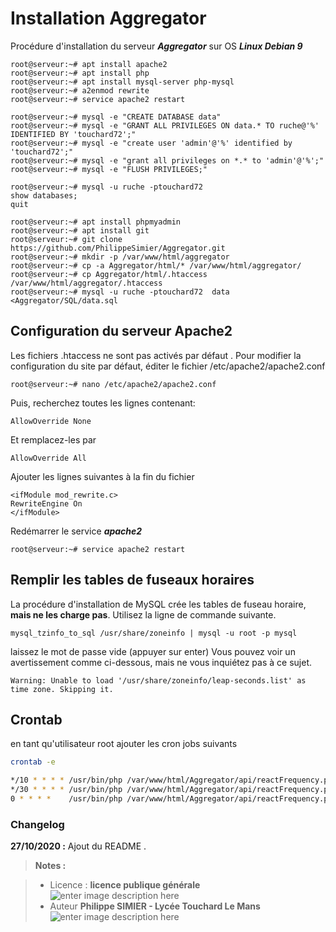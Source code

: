 ﻿# Installation Aggregator

Procédure d'installation du serveur ***Aggregator*** sur OS ***Linux Debian 9***

    root@serveur:~# apt install apache2
    root@serveur:~# apt install php
    root@serveur:~# apt install mysql-server php-mysql
    root@serveur:~# a2enmod rewrite
    root@serveur:~# service apache2 restart
    
    root@serveur:~# mysql -e "CREATE DATABASE data"
    root@serveur:~# mysql -e "GRANT ALL PRIVILEGES ON data.* TO ruche@'%' IDENTIFIED BY 'touchard72';"
    root@serveur:~# mysql -e "create user 'admin'@'%' identified by 'touchard72';"
    root@serveur:~# mysql -e "grant all privileges on *.* to 'admin'@'%';"
    root@serveur:~# mysql -e "FLUSH PRIVILEGES;"
    
    root@serveur:~# mysql -u ruche -ptouchard72
    show databases;
    quit
    
    root@serveur:~# apt install phpmyadmin
    root@serveur:~# apt install git
    root@serveur:~# git clone https://github.com/PhilippeSimier/Aggregator.git
    root@serveur:~# mkdir -p /var/www/html/aggregator
    root@serveur:~# cp -a Aggregator/html/* /var/www/html/aggregator/
    root@serveur:~# cp Aggregator/html/.htaccess /var/www/html/aggregator/.htaccess
    root@serveur:~# mysql -u ruche -ptouchard72  data  <Aggregator/SQL/data.sql



## Configuration du serveur Apache2

Les fichiers .htaccess ne sont pas activés par défaut . Pour modifier la configuration du site par défaut, éditer le fichier /etc/apache2/apache2.conf


    root@serveur:~# nano /etc/apache2/apache2.conf
Puis, recherchez toutes les lignes contenant: 

    AllowOverride None 

Et remplacez-les par 

    AllowOverride All 

   

Ajouter les lignes suivantes à la fin du fichier

    <ifModule mod_rewrite.c>    
    RewriteEngine On    
    </ifModule>

Redémarrer le service ***apache2***
 

    root@serveur:~# service apache2 restart

## Remplir les tables de fuseaux horaires
La procédure d'installation de MySQL crée les tables de fuseau horaire, **mais ne les charge pas**. Utilisez la ligne de commande suivante.

    mysql_tzinfo_to_sql /usr/share/zoneinfo | mysql -u root -p mysql
laissez le mot de passe vide (appuyer sur enter)
Vous pouvez voir un avertissement comme ci-dessous, mais ne vous inquiétez pas à ce sujet.

    Warning: Unable to load '/usr/share/zoneinfo/leap-seconds.list' as time zone. Skipping it.

## Crontab
en tant qu'utilisateur root ajouter les cron jobs suivants
``` bash
crontab -e

*/10 * * * * /usr/bin/php /var/www/html/Aggregator/api/reactFrequency.php 10 > /dev/null 2>&1
*/30 * * * * /usr/bin/php /var/www/html/Aggregator/api/reactFrequency.php 30 > /dev/null 2>&1
0 * * * *    /usr/bin/php /var/www/html/Aggregator/api/reactFrequency.php 60 > /dev/null 2>&1

```

### Changelog

 **27/10/2020 :** Ajout du README . 
 
 
> **Notes :**


> - Licence : **licence publique générale** ![enter image description here](https://img.shields.io/badge/licence-GPL-green.svg)
> - Auteur **Philippe SIMIER - Lycée Touchard Le Mans**
>  ![enter image description here](https://img.shields.io/badge/built-passing-green.svg)
<!-- TOOLBOX 

Génération des badges : https://shields.io/
Génération de ce fichier : https://stackedit.io/editor#
